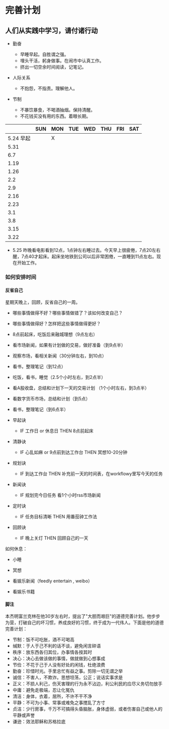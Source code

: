 # 完善计划

## 人们从实践中学习，请付诸行动



- 勤奋
  - 早睡早起。自胜谓之强。
  - 埋头干活，躬身做事。在闹市中认真工作。
  - 挤出一切空余时间阅读，记笔记。
- 人际关系

  - 不抱怨，不指责。理解他人。

- 节制

  - 不暴饮暴食，不喝酒抽烟。保持清醒。
  - 不花钱买没有用的东西。着眼长期。



|           | SUN  | MON  | TUE  | WED  | THU  | FRI  | SAT  |
| --------- | ---- | ---- | ---- | ---- | ---- | ---- | ---- |
| 5.24 早起 |      | X    |      |      |      |      |      |
| 5.31      |      |      |      |      |      |      |      |
| 6.7       |      |      |      |      |      |      |      |
| 1.19      |      |      |      |      |      |      |      |
| 1.26      |      |      |      |      |      |      |      |
| 2.2       |      |      |      |      |      |      |      |
| 2.9       |      |      |      |      |      |      |      |
| 2.16      |      |      |      |      |      |      |      |
| 2.23      |      |      |      |      |      |      |      |
| 3.1       |      |      |      |      |      |      |      |
| 3.8       |      |      |      |      |      |      |      |
| 3.15      |      |      |      |      |      |      |      |
| 3.22      |      |      |      |      |      |      |      |







- 5.25 昨晚看电影看到12点，1点钟左右睡过去。今天早上很疲倦，7点20左右醒，7点40才起床。起床坐地铁到公司以后非常困倦，一直睡到11点左右。现在开始工作。









### 如何安排时间







#### 反省自己

星期天晚上，回顾，反省自己的一周。

- 哪些事情做得不好？哪些事情做错了？该如何改变自己？
- 哪些事情做得好？怎样把这些事情做得更好？







- 8点前起床，吃饭后来融城理想（9点左右）
- 看市场新闻，如果有计划做的交易，做好准备（到9点半）
- 观察市场，看相关新闻（30分钟左右，到10点）
- 看书，整理笔记（到12点）
- 吃饭，看书，睡觉（2.5个小时左右，到2点半）
- 看A股收盘，总结和计划下一天的交易计划 （1个小时左右，到3点半）
- 看数字货币市场，总结和计划（到5点）
- 看书，整理笔记（到6点半）









- 早起诀
  - IF 工作日 or 休息日 THEN 8点前起床
- 清静诀
  - IF 心乱如麻 or 9点前到达工作台 THEN 冥想10-20分钟
- 规划诀
  - IF 到达工作台  THEN  补充前一天的时间表，在workflowy里写今天的任务
- 新闻诀
  - IF 规划完今日任务 看1个小时rss市场新闻
- 定时诀
  - IF 任务目标清晰  THEN  用番茄钟工作法
- 回顾诀
  - IF  晚上关灯  THEN 回顾自己的一天











如何休息：

- 小睡

- 冥想
- 看娱乐新闻（feedly entertain , weibo）
- 看娱乐书籍



#### 脚注

本杰明富兰克林在他30岁左右时，提出了"大胆而艰巨"的道德完善计划。他步步为营，打破自己的坏习惯，养成良好的习惯，终于成为一代伟人。下面是他的道德完善计划：

- 节制：饭不可吃胀，酒不可喝高
- 缄默：于人于己不利的话不谈，避免闲言碎语
- 秩序：放东西各归其位，办事情各按其时
- 决心：决心去做该做的事情，做就做到心想事成
- 节俭：不花于己于人没有好处的闲钱，杜绝浪费
- 勤奋：珍惜时光。手里总忙有益之事。剪除一切无谓之举
- 诚信：不害人，不欺诈。思想坦荡，公正；说话实事求是
- 正义：不损人利己，伤天害理的行为永不沾边，利公利民的应尽义务切勿放手
- 中庸：避免走极端，忍让化冤仇
- 清洁：身体，衣着，居所，不许不干不净
- 平静：不可为小事、常事或难免之事搅乱了方寸
- 贞洁：少行房事，千万不可搞得头昏脑胀，身体虚弱，或者伤害自己或他人的平静或声誉
- 谦逊：效法耶稣和苏格拉底

